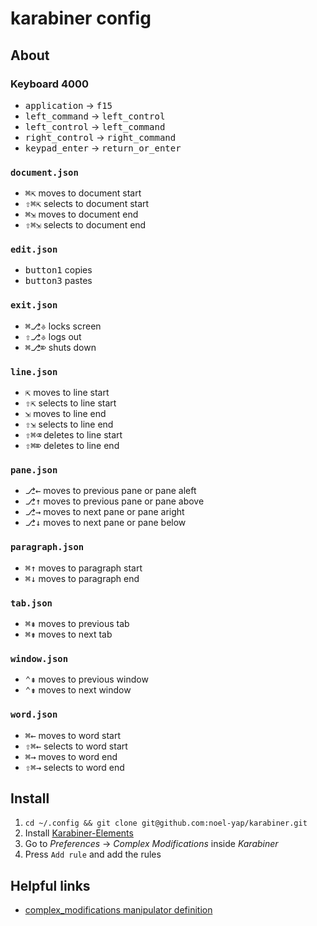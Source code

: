 # karabiner config

## About

### Keyboard 4000

* <kbd>application</kbd> → <kbd>f15</kbd>
* <kbd>left_command</kbd> → <kbd>left_control</kbd>
* <kbd>left_control</kbd> → <kbd>left_command</kbd>
* <kbd>right_control</kbd> → <kbd>right_command</kbd>
* <kbd>keypad_enter</kbd> → <kbd>return_or_enter</kbd>

### `document.json`

* <kbd>⌘</kbd><kbd>⇱</kbd> moves to document start
* <kbd>⇧</kbd><kbd>⌘</kbd><kbd>⇱</kbd> selects to document start
* <kbd>⌘</kbd><kbd>⇲</kbd> moves to document end
* <kbd>⇧</kbd><kbd>⌘</kbd><kbd>⇲</kbd> selects to document end

### `edit.json`

* <kbd>button1</kbd> copies
* <kbd>button3</kbd> pastes

### `exit.json`

* <kbd>⌘</kbd><kbd>⎇</kbd><kbd>⎀</kbd> locks screen
* <kbd>⇧</kbd><kbd>⎇</kbd><kbd>⎀</kbd> logs out
* <kbd>⌘</kbd><kbd>⎇</kbd><kbd>⌦</kbd> shuts down

### `line.json`

* <kbd>⇱</kbd> moves to line start
* <kbd>⇧</kbd><kbd>⇱</kbd> selects to line start
* <kbd>⇲</kbd> moves to line end
* <kbd>⇧</kbd><kbd>⇲</kbd> selects to line end
* <kbd>⇧</kbd><kbd>⌘</kbd><kbd>⌫</kbd> deletes to line start
* <kbd>⇧</kbd><kbd>⌘</kbd><kbd>⌦</kbd> deletes to line end

### `pane.json`

* <kbd>⎇</kbd><kbd>←</kbd> moves to previous pane or pane aleft
* <kbd>⎇</kbd><kbd>↑</kbd> moves to previous pane or pane above
* <kbd>⎇</kbd><kbd>→</kbd> moves to next pane or pane aright
* <kbd>⎇</kbd><kbd>↓</kbd> moves to next pane or pane below

### `paragraph.json`

* <kbd>⌘</kbd><kbd>↑</kbd> moves to paragraph start
* <kbd>⌘</kbd><kbd>↓</kbd> moves to paragraph end

### `tab.json`

* <kbd>⌘</kbd><kbd>⇞</kbd> moves to previous tab
* <kbd>⌘</kbd><kbd>⇟</kbd> moves to next tab

### `window.json`

* <kbd>⌃</kbd><kbd>⇞</kbd> moves to previous window
* <kbd>⌃</kbd><kbd>⇟</kbd> moves to next window

### `word.json`

* <kbd>⌘</kbd><kbd>←</kbd> moves to word start
* <kbd>⇧</kbd><kbd>⌘</kbd><kbd>←</kbd> selects to word start
* <kbd>⌘</kbd><kbd>→</kbd> moves to word end
* <kbd>⇧</kbd><kbd>⌘</kbd><kbd>→</kbd> selects to word end

## Install

1. `cd ~/.config && git clone git@github.com:noel-yap/karabiner.git`
2. Install [Karabiner-Elements](https://karabiner-elements.pqrs.org/)
3. Go to _Preferences_ -> _Complex Modifications_ inside _Karabiner_
4. Press `Add rule` and add the rules

## Helpful links

* [complex_modifications manipulator definition](https://karabiner-elements.pqrs.org/docs/json/complex-modifications-manipulator-definition/)
